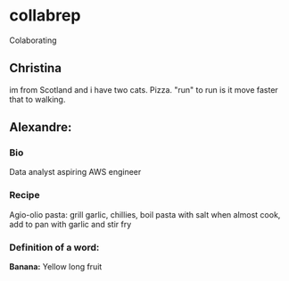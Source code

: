 # collabrep
Colaborating

## **Christina** 
im from Scotland and i have two cats. Pizza. "run" to run is it move faster that to walking.

## Alexandre:
### Bio
Data analyst aspiring AWS engineer 
### Recipe
Agio-olio pasta: 
grill garlic, chillies, boil pasta with salt 
when almost cook, add to pan with garlic and stir fry 
### Definition of a word:
**Banana:** Yellow long fruit 

